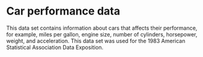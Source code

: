 # Car performance data

This data set contains information about cars that affects their performance, for example, miles per gallon, engine size, number of cylinders, horsepower, weight, and acceleration. This data set was used for the 1983 American Statistical Association Data Exposition.

